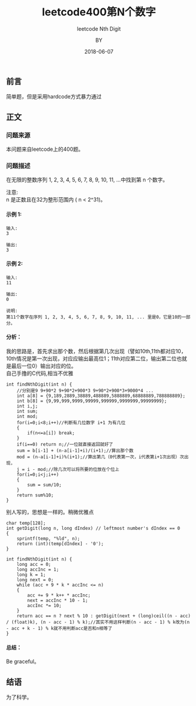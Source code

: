﻿---
layout:     post
title:      leetcode400第N个数字
subtitle:   leetcode Nth Digit
date:       2018-06-07
author:     BY
header-img: img/post-bg-universe.jpg
catalog: true
tags:
    - Blog
---


## 前言

简单题，但是采用hardcode方式暴力通过

## 正文

### 问题来源

本问题来自leetcode上的400题。

### 问题描述

在无限的整数序列 1, 2, 3, 4, 5, 6, 7, 8, 9, 10, 11, ...中找到第 n 个数字。  

注意:  
n 是正数且在32为整形范围内 ( n < 2^31)。  
#### 示例 1:
```
输入:
3

输出:
3
```
#### 示例 2:
```
输入:
11

输出:
0

说明:
第11个数字在序列 1, 2, 3, 4, 5, 6, 7, 8, 9, 10, 11, ... 里是0，它是10的一部分。
```
#### 分析：
我的思路是，首先求出那个数，然后根据第几次出现（譬如10th,11th都对应10，10th情况是第一次出现，对应应输出最高位1；11th对应第二位，输出第二位也就是最后一位0）输出对应的位。   
自己手撸的C代码,相当不优雅
```
int findNthDigit(int n) {
	//分别是9 9+90*2 9+90*2+900*3 9+90*2+900*3+9000*4 ...
    int a[8] = {9,189,2889,38889,488889,5888889,68888889,788888889};
	int b[8] = {9,99,999,9999,99999,999999,9999999,99999999};
	int i,j;
	int sum;
	int mod;
	for(i=0;i<8;i++)//判断有几位数字 i+1 为有几位 
	{
		if(n<=a[i]) break;
	}
	if(i==0) return n;//一位就直接返回就好了
	sum = b[i-1] + (n-a[i-1]+i)/(i+1);//算出那个数
	mod = (n-a[i-1]+i)%(i+1);//算出第几（0代表第一次，i代表第i+1次出现）次出现，
	j = i - mod;//除几次可以将所要的位放在个位上
	for(i=0;i<j;i++)
	{
		sum = sum/10;
	}
	return sum%10;
}
```
别人写的，思想是一样的。稍微优雅点
```
char temp[128];
int getDigit(long n, long dIndex) // leftmost number's dIndex == 0
{
    sprintf(temp, "%ld", n);
    return (int)(temp[dIndex] - '0');
}

int findNthDigit(int n) {
    long acc = 0;
    long accInc = 1;
    long k = 1;
    long next = 0;
    while (acc + 9 * k * accInc <= n)
    {
        acc += 9 * k++ * accInc;
        next = accInc * 10 - 1;
        accInc *= 10;
    }
    return acc == n ? next % 10 : getDigit(next + (long)ceil((n - acc) / (float)k), (n - acc - 1) % k);//其实不用这样判断(n - acc - 1) % k改为(n - acc + k - 1) % k就不用判断acc是否和n相等了
}
```
#### 总结：
Be graceful。
## 结语
为了科学。
